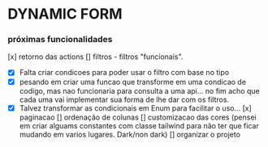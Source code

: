 # DYNAMIC FORM

### próximas funcionalidades
[x] retorno das actions
[] filtros - filtros "funcionais". 
  - [x] Falta criar condicoes para poder usar o filtro com base no tipo
  - [x] pesando em criar uma funcao que transforme em uma condicao de codigo, mas nao funcionaria para consulta a uma api... no fim acho que cada uma vai implementar sua forma de lhe dar com os filtros.
  - [x] Talvez transformar as condicionais em Enum para facilitar o uso...
[x] paginacao
[] ordenação de colunas
[] customizacao das cores (pensei em criar alguams constantes com classe tailwind para não ter que ficar mudando em varios lugares. Dark/non dark)
[] organizar o projeto
